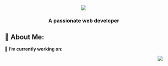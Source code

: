 <h1 align="center">
    <img src="https://readme-typing-svg.herokuapp.com/?font=Righteous&size=35&center=true&vCenter=true&width=500&height=70&duration=4000&lines=Hi+There!+👋;+I'm+Chirag+Dalmia!👀;" />
</h1>

<h3 align="center">A passionate web developer</h3>

## 💫 About Me:
🔭 **I’m currently working on:**

<div align="right">
  <a href="https://visitcount.itsvg.in">
  <img src="https://visitcount.itsvg.in/api?id=dalmiac&label=Views&color=6&icon=0&pretty=false" />
</a>
</div>

